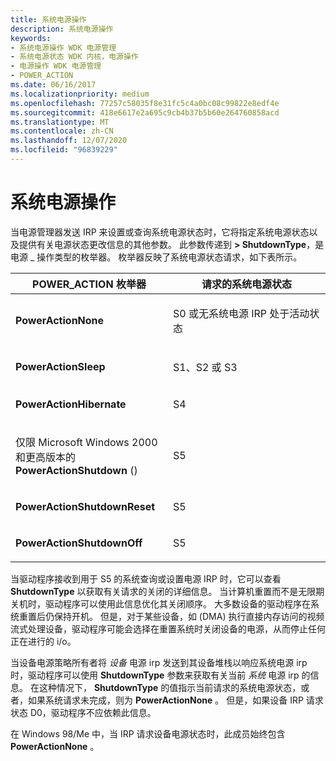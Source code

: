 ```yaml
---
title: 系统电源操作
description: 系统电源操作
keywords:
- 系统电源操作 WDK 电源管理
- 系统电源状态 WDK 内核，电源操作
- 电源操作 WDK 电源管理
- POWER_ACTION
ms.date: 06/16/2017
ms.localizationpriority: medium
ms.openlocfilehash: 77257c58035f8e31fc5c4a0bc08c99822e8edf4e
ms.sourcegitcommit: 418e6617e2a695c9cb4b37b5b60e264760858acd
ms.translationtype: MT
ms.contentlocale: zh-CN
ms.lasthandoff: 12/07/2020
ms.locfileid: "96839229"
---
```

# <a name="system-power-actions"></a>系统电源操作





当电源管理器发送 IRP 来设置或查询系统电源状态时，它将指定系统电源状态以及提供有关电源状态更改信息的其他参数。 此参数传递到 **&gt; ShutdownType**，是电源 \_ 操作类型的枚举器。 枚举器反映了系统电源状态请求，如下表所示。

<table>
<colgroup>
<col width="50%" />
<col width="50%" />
</colgroup>
<thead>
<tr class="header">
<th>POWER_ACTION 枚举器</th>
<th>请求的系统电源状态</th>
</tr>
</thead>
<tbody>
<tr class="odd">
<td><p><strong>PowerActionNone</strong></p></td>
<td><p>S0 或无系统电源 IRP 处于活动状态</p></td>
</tr>
<tr class="even">
<td><p><strong>PowerActionSleep</strong></p></td>
<td><p>S1、S2 或 S3</p></td>
</tr>
<tr class="odd">
<td><p><strong>PowerActionHibernate</strong></p></td>
<td><p>S4</p></td>
</tr>
<tr class="even">
<td><p>仅限 Microsoft Windows 2000 和更高版本的<strong>PowerActionShutdown</strong> () </p></td>
<td><p>S5</p></td>
</tr>
<tr class="odd">
<td><p><strong>PowerActionShutdownReset</strong></p></td>
<td><p>S5</p></td>
</tr>
<tr class="even">
<td><p><strong>PowerActionShutdownOff</strong></p></td>
<td><p>S5</p></td>
</tr>
</tbody>
</table>

 

当驱动程序接收到用于 S5 的系统查询或设置电源 IRP 时，它可以查看 **ShutdownType** 以获取有关请求的关闭的详细信息。 当计算机重置而不是无限期关机时，驱动程序可以使用此信息优化其关闭顺序。 大多数设备的驱动程序在系统重置后仍保持开机。 但是，对于某些设备，如 (DMA) 执行直接内存访问的视频流式处理设备，驱动程序可能会选择在重置系统时关闭设备的电源，从而停止任何正在进行的 i/o。

当设备电源策略所有者将 *设备* 电源 irp 发送到其设备堆栈以响应系统电源 irp 时，驱动程序可以使用 **ShutdownType** 参数来获取有关当前 *系统* 电源 irp 的信息。 在这种情况下， **ShutdownType** 的值指示当前请求的系统电源状态，或者，如果系统请求未完成，则为 **PowerActionNone** 。 但是，如果设备 IRP 请求状态 D0，驱动程序不应依赖此信息。

在 Windows 98/Me 中，当 IRP 请求设备电源状态时，此成员始终包含 **PowerActionNone** 。

 

 




